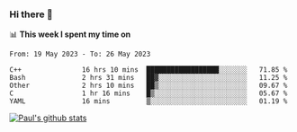 ### Hi there 👋

📊 **This week I spent my time on**
<!--START_SECTION:waka-->

```text
From: 19 May 2023 - To: 26 May 2023

C++               16 hrs 10 mins  ██████████████████░░░░░░░   71.85 %
Bash              2 hrs 31 mins   ██▓░░░░░░░░░░░░░░░░░░░░░░   11.25 %
Other             2 hrs 10 mins   ██▒░░░░░░░░░░░░░░░░░░░░░░   09.67 %
C                 1 hr 16 mins    █▒░░░░░░░░░░░░░░░░░░░░░░░   05.67 %
YAML              16 mins         ▒░░░░░░░░░░░░░░░░░░░░░░░░   01.19 %
```

<!--END_SECTION:waka-->


[![Paul's github stats](https://github-readme-stats.vercel.app/api?username=mickeyouyou&theme=dracula&show_icons=true)](https://github.com/anuraghazra/github-readme-stats)
